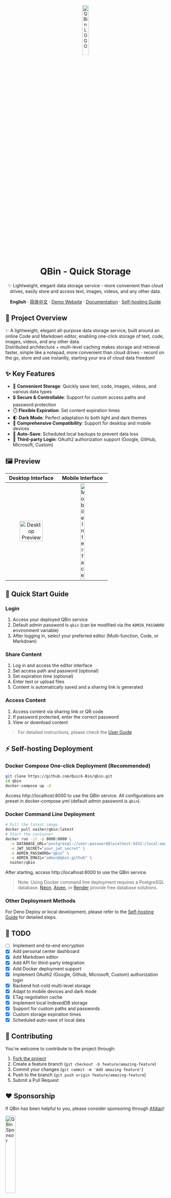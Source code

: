 <div align="center"><a name="readme-top"></a>
<img src="https://s3.tebi.io/lite/favicon.svg" width="20%" alt="QBin LOGO" title="QBin LOGO" />
<h1>QBin - Quick Storage</h1>

✨ Lightweight, elegant data storage service - more convenient than cloud drives, easily store and access text, images, videos, and any other data.

**English** · [简体中文](README.md) · [Demo Website](https://qbin.me) · [Documentation](Docs/document.md) · [Self-hosting Guide](Docs/self-host.md)
</div>

## 📝 Project Overview
✨ A lightweight, elegant all-purpose data storage service, built around an online Code and Markdown editor, enabling one-click storage of text, code, images, videos, and any other data. <br/>
Distributed architecture + multi-level caching makes storage and retrieval faster, simple like a notepad, more convenient than cloud drives - record on the go, store and use instantly, starting your era of cloud data freedom!

## ✨ Key Features
- 🚀 **Convenient Storage**: Quickly save text, code, images, videos, and various data types
- 🔒 **Secure & Controllable**: Support for custom access paths and password protection
- ⏱️ **Flexible Expiration**: Set content expiration times
- 🌓 **Dark Mode**: Perfect adaptation to both light and dark themes
- 📱 **Comprehensive Compatibility**: Support for desktop and mobile devices
- 🔄 **Auto-Save**: Scheduled local backups to prevent data loss
- 🔑 **Third-party Login**: OAuth2 authorization support (Google, GitHub, Microsoft, Custom)

## 🖼️ Preview
|                                       Desktop Interface                                         |                                     Mobile Interface                                      |
|:-------------------------------------------------------------------------------------:|:------------------------------------------------------------------------------------:|
| <img src="https://s3.tebi.io/lite/windows.png" alt="Desktop Preview" title="Desktop Preview" width="70%"> | <img src="https://s3.tebi.io/lite/mobile.png" alt="Mobile Interface" title="Mobile Interface" width="30%"> |

## 🚀 Quick Start Guide
### Login
1. Access your deployed QBin service
2. Default admin password is `qbin` (can be modified via the `ADMIN_PASSWORD` environment variable)
3. After logging in, select your preferred editor (Multi-function, Code, or Markdown)

### Share Content
1. Log in and access the editor interface
2. Set access path and password (optional)
3. Set expiration time (optional)
4. Enter text or upload files
5. Content is automatically saved and a sharing link is generated

### Access Content
1. Access content via sharing link or QR code
2. If password protected, enter the correct password
3. View or download content

> For detailed instructions, please check the [User Guide](https://qbin.me/r/document)

## ⚡ Self-hosting Deployment
### Docker Compose One-click Deployment (Recommended)
```bash
git clone https://github.com/Quick-Bin/qbin.git
cd qbin
docker-compose up -d
```
Access http://localhost:8000 to use the QBin service. All configurations are preset in docker-compose.yml (default admin password is `qbin`).

### Docker Command Line Deployment
```bash
# Pull the latest image
docker pull naiher/qbin:latest
# Start the container
docker run -it -p 8000:8000 \
  -e DATABASE_URL="postgresql://user:password@localhost:5432:/local:main?sslmode=require" \
  -e JWT_SECRET="your_jwt_secret" \
  -e ADMIN_PASSWORD="qbin" \
  -e ADMIN_EMAIL="admin@qbin.github" \
  naiher/qbin
```
After starting, access http://localhost:8000 to use the QBin service.

> Note: Using Docker command line deployment requires a PostgreSQL database. [Neon](https://neon.tech/), [Aiven](https://aiven.io/), or [Render](https://render.com/docs/deploy-mysql) provide free database solutions.

### Other Deployment Methods
For Deno Deploy or local development, please refer to the [Self-hosting Guide](Docs/self-host.md) for detailed steps.

## 🚀 TODO
- [ ] Implement end-to-end encryption
- [x] Add personal center dashboard
- [x] Add Markdown editor
- [x] Add API for third-party integration
- [x] Add Docker deployment support
- [x] Implement OAuth2 (Google, Github, Microsoft, Custom) authorization login
- [x] Backend hot-cold multi-level storage
- [x] Adapt to mobile devices and dark mode
- [x] ETag negotiation cache
- [x] Implement local IndexedDB storage
- [x] Support for custom paths and passwords
- [x] Custom storage expiration times
- [x] Scheduled auto-save of local data

## 🤝 Contributing
You're welcome to contribute to the project through:
1. [Fork the project](https://github.com/Quick-Bin/Qbin/fork)
2. Create a feature branch (`git checkout -b feature/amazing-feature`)
3. Commit your changes (`git commit -m 'Add amazing feature'`)
4. Push to the branch (`git push origin feature/amazing-feature`)
5. Submit a Pull Request

## ❤ Sponsorship
If QBin has been helpful to you, please consider sponsoring through [Afdian](https://afdian.com/a/naihe)!

<a title="QBin Sponsor" href="https://afdian.com/a/naihe" target="_blank" rel="noopener">
  <img src=https://s3.tebi.io/lite/Sponsor.svg width=25% alt="QBin Sponsor" title="QBin Sponsor" />
</a>

## License
This project is open-sourced under the [GPL-3.0](LICENSE) license.